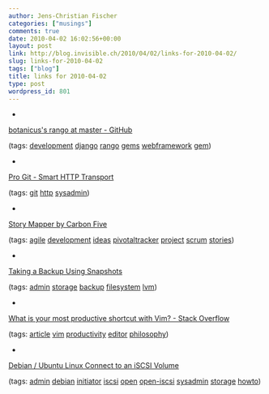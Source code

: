 ```yaml
---
author: Jens-Christian Fischer
categories: ["musings"]
comments: true
date: 2010-04-02 16:02:56+00:00
layout: post
link: http://blog.invisible.ch/2010/04/02/links-for-2010-04-02/
slug: links-for-2010-04-02
tags: ["blog"]
title: links for 2010-04-02
type: post
wordpress_id: 801
---
```


  * 
                

[botanicus's rango at master - GitHub](http://github.com/botanicus/rango)


                
                

(tags: [development](http://delicious.com/jaycee/development) [django](http://delicious.com/jaycee/django) [rango](http://delicious.com/jaycee/rango) [gems](http://delicious.com/jaycee/gems) [webframework](http://delicious.com/jaycee/webframework) [gem](http://delicious.com/jaycee/gem))


            
  * 
                

[Pro Git - Smart HTTP Transport](http://progit.org/2010/03/04/smart-http.html)


                
                

(tags: [git](http://delicious.com/jaycee/git) [http](http://delicious.com/jaycee/http) [sysadmin](http://delicious.com/jaycee/sysadmin))


            
  * 
                

[Story Mapper by Carbon Five](http://www.trackerstorymaps.com/)


                
                

(tags: [agile](http://delicious.com/jaycee/agile) [development](http://delicious.com/jaycee/development) [ideas](http://delicious.com/jaycee/ideas) [pivotaltracker](http://delicious.com/jaycee/pivotaltracker) [project](http://delicious.com/jaycee/project) [scrum](http://delicious.com/jaycee/scrum) [stories](http://delicious.com/jaycee/stories))


            
  * 
                

[Taking a Backup Using Snapshots](http://tldp.org/HOWTO/LVM-HOWTO/snapshots_backup.html)


                
                

(tags: [admin](http://delicious.com/jaycee/admin) [storage](http://delicious.com/jaycee/storage) [backup](http://delicious.com/jaycee/backup) [filesystem](http://delicious.com/jaycee/filesystem) [lvm](http://delicious.com/jaycee/lvm))


            
  * 
                

[What is your most productive shortcut with Vim? - Stack Overflow](http://stackoverflow.com/questions/1218390/what-is-your-most-productive-shortcut-with-vim/1220118#1220118)


                
                

(tags: [article](http://delicious.com/jaycee/article) [vim](http://delicious.com/jaycee/vim) [productivity](http://delicious.com/jaycee/productivity) [editor](http://delicious.com/jaycee/editor) [philosophy](http://delicious.com/jaycee/philosophy))


            
  * 
                

[Debian / Ubuntu Linux Connect to an iSCSI Volume](http://www.cyberciti.biz/faq/howto-setup-debian-ubuntu-linux-iscsi-initiator/)


                
                

(tags: [admin](http://delicious.com/jaycee/admin) [debian](http://delicious.com/jaycee/debian) [initiator](http://delicious.com/jaycee/initiator) [iscsi](http://delicious.com/jaycee/iscsi) [open](http://delicious.com/jaycee/open) [open-iscsi](http://delicious.com/jaycee/open-iscsi) [sysadmin](http://delicious.com/jaycee/sysadmin) [storage](http://delicious.com/jaycee/storage) [howto](http://delicious.com/jaycee/howto))


            
